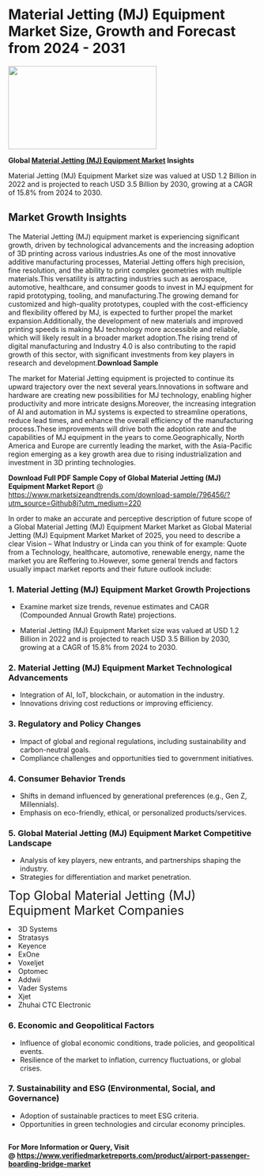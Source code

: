 <H1>Material Jetting (MJ) Equipment Market Size, Growth and Forecast from 2024 - 2031</H1><img class="aligncenter size-medium wp-image-584254" src="https://thirdeyenews.in/wp-content/uploads/2024/09/Global-Market-Research-300x168.jpeg" alt="" width="300" height="168" /><p><strong>Global&nbsp;<a href="https://www.marketsizeandtrends.com/download-sample/796456/?utm_source=Github8j?utm_medium=220">Material Jetting (MJ) Equipment Market</a> Insights</strong></p><p>Material Jetting (MJ) Equipment Market size was valued at USD 1.2 Billion in 2022 and is projected to reach USD 3.5 Billion by 2030, growing at a CAGR of 15.8% from 2024 to 2030.</p><p><h2>Market Growth Insights</h2> <p>The Material Jetting (MJ) equipment market is experiencing significant growth, driven by technological advancements and the increasing adoption of 3D printing across various industries.As one of the most innovative additive manufacturing processes, Material Jetting offers high precision, fine resolution, and the ability to print complex geometries with multiple materials.This versatility is attracting industries such as aerospace, automotive, healthcare, and consumer goods to invest in MJ equipment for rapid prototyping, tooling, and manufacturing.The growing demand for customized and high-quality prototypes, coupled with the cost-efficiency and flexibility offered by MJ, is expected to further propel the market expansion.Additionally, the development of new materials and improved printing speeds is making MJ technology more accessible and reliable, which will likely result in a broader market adoption.The rising trend of digital manufacturing and Industry 4.0 is also contributing to the rapid growth of this sector, with significant investments from key players in research and development.<strong>Download Sample</strong> <p>The market for Material Jetting equipment is projected to continue its upward trajectory over the next several years.Innovations in software and hardware are creating new possibilities for MJ technology, enabling higher productivity and more intricate designs.Moreover, the increasing integration of AI and automation in MJ systems is expected to streamline operations, reduce lead times, and enhance the overall efficiency of the manufacturing process.These improvements will drive both the adoption rate and the capabilities of MJ equipment in the years to come.Geographically, North America and Europe are currently leading the market, with the Asia-Pacific region emerging as a key growth area due to rising industrialization and investment in 3D printing technologies.<p><span class=""><strong>Download Full PDF Sample Copy of Global Material Jetting (MJ) Equipment Market Report</strong> @ <a href="https://www.marketsizeandtrends.com/download-sample/796456/?utm_source=Github8j?utm_medium=220" target="_blank">https://www.marketsizeandtrends.com/download-sample/796456/?utm_source=Github8j?utm_medium=220</a></span></p><p>In order to make an accurate and perceptive description of future scope of a Global&nbsp;Material Jetting (MJ) Equipment Market Market as Global&nbsp;Material Jetting (MJ) Equipment Market Market of 2025, you need to describe a clear Vision &ndash; What Industry or Linda can you think of for example: Quote from a Technology, healthcare, automotive, renewable energy, name the market you are Reffering to.However, some general trends and factors usually impact market reports and their future outlook include:</p><h3>1.&nbsp;<strong>Material Jetting (MJ) Equipment Market Growth Projections</strong></h3><ul><li>Examine market size trends, revenue estimates and CAGR (Compounded Annual Growth Rate) projections.</li><li><p>Material Jetting (MJ) Equipment Market size was valued at USD 1.2 Billion in 2022 and is projected to reach USD 3.5 Billion by 2030, growing at a CAGR of 15.8% from 2024 to 2030.</p></li></ul><h3>2.&nbsp;<strong>Material Jetting (MJ) Equipment Market Technological Advancements</strong></h3><ul><li>Integration of AI, IoT, blockchain, or automation in the industry.</li><li>Innovations driving cost reductions or improving efficiency.</li></ul><h3>3.&nbsp;<strong>Regulatory and Policy Changes</strong></h3><ul><li>Impact of global and regional regulations, including sustainability and carbon-neutral goals.</li><li>Compliance challenges and opportunities tied to government initiatives.</li></ul><h3>4.&nbsp;<strong>Consumer Behavior Trends</strong></h3><ul><li>Shifts in demand influenced by generational preferences (e.g., Gen Z, Millennials).</li><li>Emphasis on eco-friendly, ethical, or personalized products/services.</li></ul><h3>5.&nbsp;<strong>Global Material Jetting (MJ) Equipment Market Competitive Landscape</strong></h3><ul><li>Analysis of key players, new entrants, and partnerships shaping the industry.</li><li>Strategies for differentiation and market penetration.</li></ul><p data-pm-slice="1 1 []"><span style="color: inherit; font-family: inherit; font-size: 25px;">Top Global Material Jetting (MJ) Equipment Market Companies</span></p><div class="" data-test-id=""><p><li> 3D Systems</li><li> Stratasys</li><li> Keyence</li><li> ExOne</li><li> Voxeljet</li><li> Optomec</li><li> Addwii</li><li> Vader Systems</li><li> Xjet</li><li> Zhuhai CTC Electronic</li></p></div><h3>6.&nbsp;<strong>Economic and Geopolitical Factors</strong></h3><ul><li>Influence of global economic conditions, trade policies, and geopolitical events.</li><li>Resilience of the market to inflation, currency fluctuations, or global crises.</li></ul><h3>7.&nbsp;<strong>Sustainability and ESG (Environmental, Social, and Governance)</strong></h3><ul><li>Adoption of sustainable practices to meet ESG criteria.</li><li>Opportunities in green technologies and circular economy principles.</li></ul><h2><strong style="font-size: 14px;">For More Information or Query, Visit @&nbsp;</strong><a style="background-color: #ffffff; font-size: 14px;" href="https://www.marketsizeandtrends.com/report/material-jetting-mj-equipment-market/" target="_blank">https://www.verifiedmarketreports.com/product/airport-passenger-boarding-bridge-market</a></h2>